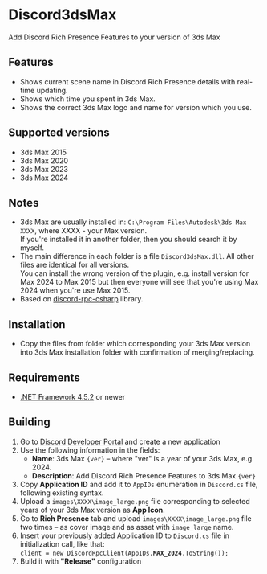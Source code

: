 # Discord3dsMax
Add Discord Rich Presence Features to your version of 3ds Max

## Features
* Shows current scene name in Discord Rich Presence details with real-time updating.
* Shows which time you spent in 3ds Max.
* Shows the correct 3ds Max logo and name for version which you use.

## Supported versions
* 3ds Max 2015
* 3ds Max 2020
* 3ds Max 2023
* 3ds Max 2024

## Notes
* 3ds Max are usually installed in: `C:\Program Files\Autodesk\3ds Max XXXX`, where XXXX - your Max version.<br />If you're installed it in another folder, then you should search it by myself.
* The main difference in each folder is a file `Discord3dsMax.dll`. All other files are identical for all versions.<br />You can install the wrong version of the plugin, e.g. install version for Max 2024 to Max 2015 but then everyone will see that you're using Max 2024 when you're use Max 2015.
* Based on <a href="https://github.com/Lachee/discord-rpc-csharp">discord-rpc-csharp</a> library.

## Installation
* Copy the files from folder which corresponding your 3ds Max version into 3ds Max installation folder with confirmation of merging/replacing.

## Requirements
* <a href="https://dotnet.microsoft.com/en-us/download/dotnet-framework/net452" target="_blank">.NET Framework 4.5.2</a> or newer

## Building
<ol>
  <li>Go to <a href="https://discord.com/developers/applications">Discord Developer Portal</a> and create a new application</li>
  <li>Use the following information in the fields:
    <ul>
      <li><strong>Name</strong>: 3ds Max <code>{ver}</code> &ndash; where "ver" is a year of your 3ds Max, e.g. 2024.</li>
      <li><strong>Description</strong>: Add Discord Rich Presence Features to 3ds Max <code>{ver}</code></li>
    </ul>
  </li>
  <li>Copy <strong>Application ID</strong> and add it to <code>AppIDs</code> enumeration in <code>Discord.cs</code> file, following existing syntax.</li>
  <li>Upload a <code>images\XXXX\image_large.png</code> file corresponding to selected years of your 3ds Max version as <strong>App Icon</strong>.</li>
  <li>Go to <strong>Rich Presence</strong> tab and upload <code>images\XXXX\image_large.png</code> file two times &ndash; as cover image and as asset with <code>image_large</code> name.</li>
  <li>Insert your previously added Application ID to <code>Discord.cs</code> file in initialization call, like that:<br /><code>client = new DiscordRpcClient(AppIDs.<strong>MAX_2024</strong>.ToString());</code></li>
  <li>Build it with <strong>"Release"</strong> configuration</li>
</ol>
